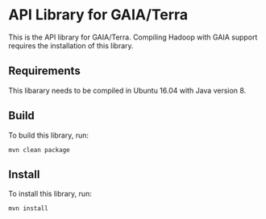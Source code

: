 # API Library for GAIA/Terra

This is the API library for GAIA/Terra. Compiling Hadoop with GAIA support requires the installation of this library.

## Requirements

This libarary needs to be compiled in Ubuntu 16.04 with Java version 8.

## Build

To build this library, run:

``mvn clean package``

## Install

To install this library, run:

``mvn install``

